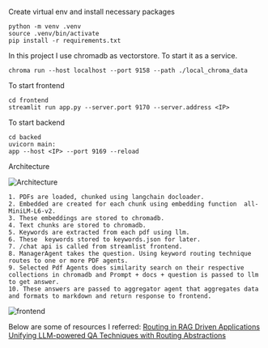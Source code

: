 Create virtual env and install necessary packages
```
python -m venv .venv
source .venv/bin/activate
pip install -r requirements.txt
```
In this project I use chromadb as vectorstore. To start it as a service.

```
chroma run --host localhost --port 9158 --path ./local_chroma_data
```

To start frontend 

```
cd frontend
streamlit run app.py --server.port 9170 --server.address <IP>
```

To start backend

```
cd backed
uvicorn main:
app --host <IP> --port 9169 --reload
```

Architecture

![Architecture](https://github.com/[vikas]/[keyword-routing]/blob/[main]/static/arch.jpg?raw=true)

```
1. PDFs are loaded, chunked using langchain docloader.
2. Embedded are created for each chunk using embedding function  all-MiniLM-L6-v2.
3. These embeddings are stored to chromadb.
4. Text chunks are stored to chromadb.
5. Keywords are extracted from each pdf using llm.
6. These  keywords stored to keywords.json for later.
7. /chat api is called from streamlist frontend.
8. ManagerAgent takes the question. Using keyword routing technique routes to one or more PDF agents.
9. Selected Pdf Agents does similarity search on their respective collections in chromadb and Prompt + docs + question is passed to llm to get answer.
10. These answers are passed to aggregator agent that aggregates data and formats to markdown and return response to frontend.
```

![frontend](https://github.com/[vikas]/[pdfagents]/blob/[main]/arch.jpg?raw=true)




Below are some of resources I referred:
[Routing in RAG Driven Applications](https://towardsdatascience.com/routing-in-rag-driven-applications-a685460a7220/)
[Unifying LLM-powered QA Techniques with Routing Abstractions](https://medium.com/better-programming/unifying-llm-powered-qa-techniques-with-routing-abstractions-438e2499a0d0)

